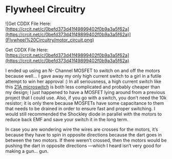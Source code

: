 # Flywheel Circuitry

![Get CDDX File Here: [https://crcit.net/c/0befd373d41f49899402f0b9a3a5f62a](https://crcit.net/c/0befd373d41f49899402f0b9a3a5f62a)](Flywheel%20Circuitry/motor_circuit.png)

Get CDDX File Here: [https://crcit.net/c/0befd373d41f49899402f0b9a3a5f62a](https://crcit.net/c/0befd373d41f49899402f0b9a3a5f62a)

I ended up using an N- Channel MOSFET to switch on and off the motors because well… I gave away my only high current switch to a girl in a futile attempt to win her approval :) In all seriousness, a high current switch like this [21A microswitch](https://outofdarts.com/collections/electronics/products/21a-microswitch-genuine-omron-v-212-1c6-spdt) is both less complicated and probably cheaper than my design; I just happened to have a MOSFET lying around from a previous project that I could use. Also, if you go with a switch, you don’t need the 10k resistor; it is only there because MOSFETs have some capacitance to them that needs to be drained in order to ensure fast and proper switching. I would still recommended the Shockley diode in parallel with the motors to reduce back EMF and save your switch it in the long term.

In case you are wondering wire the wires are crosses for the motors, it’s because they have to spin in opposite directions because the dart goes in between the two motors. If there weren’t crossed, then the motors would be pushing the dart in opposite directions —which I heard isn’t very good for making a gun… gun.